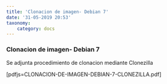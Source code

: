```yaml
---
title: 'Clonacion de imagen- Debian 7'
date: '31-05-2019 20:53'
taxonomy:
    category: docs
---
```


### Clonacion de imagen- Debian 7

Se adjunta procedimiento de clonacion mediante Clonezilla 

[pdfjs=CLONACION-DE-IMAGEN-DEBIAN-7-CLONEZILLA.pdf]

